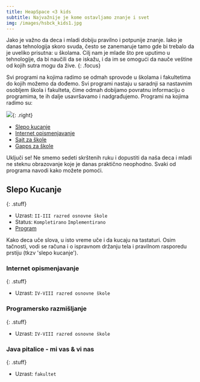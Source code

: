 ```yaml
---
title: HeapSpace <3 kids
subtitle: Najvažnije je kome ostavljamo znanje i svet
img: /images/hsbck_kids1.jpg
---
```


Jako je važno da deca i mladi dobiju pravilno i potpunije znanje. Iako
je danas tehnologija skoro svuda, često se zanemaruje tamo
gde bi trebalo da je uveliko prisutna: u školama. Cilj nam je
mlade što pre uputimo u tehnologije, da bi naučili da se iskažu, i da
im se omogući da nauče veštine od kojih sutra mogu da žive.
{: .focus}

Svi programi na kojima radimo se odmah sprovode u školama i fakultetima do kojih
možemo da dođemo. Svi programi nastaju u saradnji sa nastavnim osobljem škola i
fakulteta, čime odmah dobijamo povratnu informaciju o programima, te ih
dalje usavršavamo i nadgrađujemo. Programi na kojima radimo su:

![](/images/arrow1.png){: .right}

+ [Slepo kucanje](#slepo-kucanje)
+ [Internet opismenjavanje](#internet-opismenjavanje)
+ [Sajt za škole]()
+ [Gapps za škole]()

Uključi se! Ne smemo sedeti skrštenih ruku i dopustiti da naša deca i mladi
ne steknu obrazovanje koje je danas praktično neophodno. Svaki od programa
navodi kako možete pomoći.


## Slepo Kucanje
{: .stuff}

+ Uzrast: `II-III razred osnovne škole`
+ Status: `Kompletirano` `Implementirano`
+ [Program](slepo-kucanje)

Kako deca uče slova, u isto vreme uče i da kucaju na tastaturi.
Osim tačnosti, vodi se računa i o ispravnom držanju tela i
pravilnom rasporedu prstiju (tkzv 'slepo kucanje').

### Internet opismenjavanje
{: .stuff}

+ Uzrast: `IV-VIII razred osnovne škole`


### Programersko razmišljanje
{: .stuff}

+ Uzrast: `IV-VIII razred osnovne škole`

### Java pitalice - mi vas & vi nas
{: .stuff}

+ Uzrast: `fakultet`